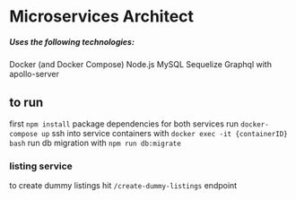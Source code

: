 # Microservices Architect
##### Uses the following technologies:
Docker (and Docker Compose)
Node.js
MySQL
Sequelize
Graphql with apollo-server

## to run
first `npm install` package dependencies for both services
run `docker-compose up` 
ssh into service containers with `docker exec -it {containerID} bash`
run db migration with `npm run db:migrate`

### listing service
to create dummy listings hit `/create-dummy-listings` endpoint